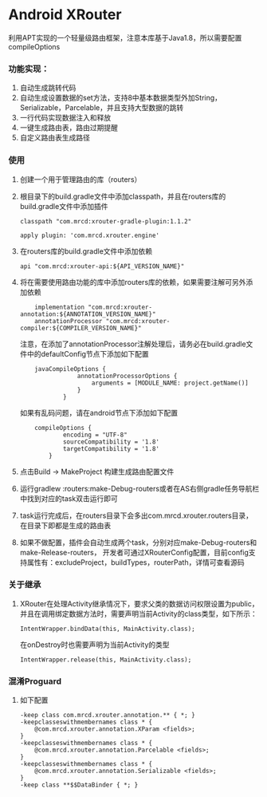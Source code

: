# Android XRouter
利用APT实现的一个轻量级路由框架，注意本库基于Java1.8，所以需要配置compileOptions

### 功能实现：

1.  自动生成跳转代码
2.  自动生成设置数据的set方法，支持8中基本数据类型外加String，Serializable，Parcelable，并且支持大型数据的跳转
3.  一行代码实现数据注入和释放
4.  一键生成路由表，路由过期提醒
5.  自定义路由表生成路径

### 使用

1.  创建一个用于管理路由的库（routers）
2.  根目录下的build.gradle文件中添加classpath，并且在routers库的build.gradle文件中添加插件
    ```
    classpath "com.mrcd:xrouter-gradle-plugin:1.1.2"
    
    apply plugin: 'com.mrcd.xrouter.engine'
    ```
3.  在routers库的build.gradle文件中添加依赖 
    ```
    api "com.mrcd:xrouter-api:${API_VERSION_NAME}"
    ```
4.  将在需要使用路由功能的库中添加routers库的依赖，如果需要注解可另外添加依赖 
    ```
        implementation "com.mrcd:xrouter-annotation:${ANNOTATION_VERSION_NAME}"
        annotationProcessor "com.mrcd:xrouter-compiler:${COMPILER_VERSION_NAME}"
    ```
    注意，在添加了annotationProcessor注解处理后，请务必在build.gradle文件中的defaultConfig节点下添加如下配置
    
    ```
        javaCompileOptions {
                    annotationProcessorOptions {
                        arguments = [MODULE_NAME: project.getName()]
                    }
                }
    ```

    如果有乱码问题，请在android节点下添加如下配置

    ```
        compileOptions {
                encoding = "UTF-8"
                sourceCompatibility = '1.8'
                targetCompatibility = '1.8'
            }
    ```
5.  点击Build -> MakeProject 构建生成路由配置文件
6.  运行gradlew
    :routers:make-Debug-routers或者在AS右侧gradle任务导航栏中找到对应的task双击运行即可
7.  task运行完成后，在routers目录下会多出com.mrcd.xrouter.routers目录，在目录下即都是生成的路由表
8.  如果不做配置，插件会自动生成两个task，分别对应make-Debug-routers和make-Release-routers，
    开发者可通过XRouterConfig配置，目前config支持属性有：excludeProject，buildTypes，routerPath，详情可查看源码

### 关于继承    

1.  XRouter在处理Activity继承情况下，要求父类的数据访问权限设置为public，
    并且在调用绑定数据方法时，需要声明当前Activity的class类型，如下所示： 
        
    ```
    IntentWrapper.bindData(this, MainActivity.class);
    ```    
    在onDestroy时也需要声明为当前Activity的类型    
    ```
    IntentWrapper.release(this, MainActivity.class);
    ```    
    
### 混淆Proguard

1.  如下配置
    ```
    -keep class com.mrcd.xrouter.annotation.** { *; }
    -keepclasseswithmembernames class * {
        @com.mrcd.xrouter.annotation.XParam <fields>;
    }
    -keepclasseswithmembernames class * {
        @com.mrcd.xrouter.annotation.Parcelable <fields>;
    }
    -keepclasseswithmembernames class * {
        @com.mrcd.xrouter.annotation.Serializable <fields>;
    }
    -keep class **$$DataBinder { *; }
    ```  

    